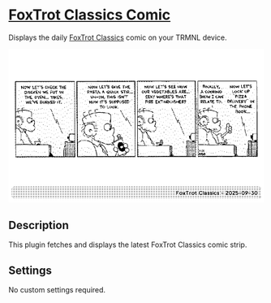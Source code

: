 # [FoxTrot Classics Comic](https://usetrmnl.com/recipes/122369)

Displays the daily [FoxTrot Classics](https://www.gocomics.com/foxtrotclassics) comic on your TRMNL device.

![Screenshot](screenshot.png)

## Description

This plugin fetches and displays the latest FoxTrot Classics comic strip.

## Settings

No custom settings required.
